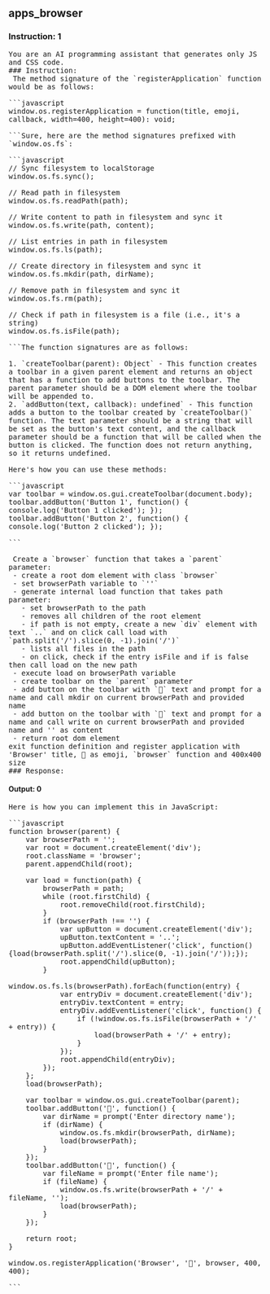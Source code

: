 ## apps_browser
### Instruction: 1
<pre style='text-wrap: wrap'>You are an AI programming assistant that generates only JS and CSS code.
### Instruction:
 The method signature of the `registerApplication` function would be as follows:

```javascript
window.os.registerApplication = function(title, emoji, callback, width=400, height=400): void;

```Sure, here are the method signatures prefixed with `window.os.fs`:

```javascript
// Sync filesystem to localStorage
window.os.fs.sync();

// Read path in filesystem
window.os.fs.readPath(path);

// Write content to path in filesystem and sync it
window.os.fs.write(path, content);

// List entries in path in filesystem
window.os.fs.ls(path);

// Create directory in filesystem and sync it
window.os.fs.mkdir(path, dirName);

// Remove path in filesystem and sync it
window.os.fs.rm(path);

// Check if path in filesystem is a file (i.e., it's a string)
window.os.fs.isFile(path);

```The function signatures are as follows:

1. `createToolbar(parent): Object` - This function creates a toolbar in a given parent element and returns an object that has a function to add buttons to the toolbar. The parent parameter should be a DOM element where the toolbar will be appended to.
2. `addButton(text, callback): undefined` - This function adds a button to the toolbar created by `createToolbar()` function. The text parameter should be a string that will be set as the button's text content, and the callback parameter should be a function that will be called when the button is clicked. The function does not return anything, so it returns undefined.

Here's how you can use these methods:

```javascript
var toolbar = window.os.gui.createToolbar(document.body);
toolbar.addButton('Button 1', function() { console.log('Button 1 clicked'); });
toolbar.addButton('Button 2', function() { console.log('Button 2 clicked'); });

``` 

 Create a `browser` function that takes a `parent` parameter:
 - create a root dom element with class `browser`
 - set browserPath variable to `''`
 - generate internal load function that takes path parameter:
   - set browserPath to the path
   - removes all children of the root element
   - if path is not empty, create a new `div` element with text `..` and on click call load with `path.split('/').slice(0, -1).join('/')`
   - lists all files in the path
   - on click, check if the entry isFile and if is false then call load on the new path
 - execute load on browserPath variable
 - create toolbar on the `parent` parameter
 - add button on the toolbar with `📁` text and prompt for a name and call mkdir on current browserPath and provided name
 - add button on the toolbar with `📄` text and prompt for a name and call write on current browserPath and provided name and '' as content
 - return root dom element
exit function definition and register application with 'Browser' title, 📂 as emoji, `browser` function and 400x400 size 
### Response:
</pre>
#### Output: 0
<pre style='text-wrap: wrap'>Here is how you can implement this in JavaScript:

```javascript
function browser(parent) {
    var browserPath = '';
    var root = document.createElement('div');
    root.className = 'browser';
    parent.appendChild(root);
    
    var load = function(path) {
        browserPath = path;
        while (root.firstChild) {
            root.removeChild(root.firstChild);
        }
        if (browserPath !== '') {
            var upButton = document.createElement('div');
            upButton.textContent = '..';
            upButton.addEventListener('click', function() {load(browserPath.split('/').slice(0, -1).join('/'));});
            root.appendChild(upButton);
        }
        window.os.fs.ls(browserPath).forEach(function(entry) {
            var entryDiv = document.createElement('div');
            entryDiv.textContent = entry;
            entryDiv.addEventListener('click', function() {
                if (!window.os.fs.isFile(browserPath + '/' + entry)) {
                    load(browserPath + '/' + entry);
                }
            });
            root.appendChild(entryDiv);
        });
    };
    load(browserPath);
    
    var toolbar = window.os.gui.createToolbar(parent);
    toolbar.addButton('📁', function() {
        var dirName = prompt('Enter directory name');
        if (dirName) {
            window.os.fs.mkdir(browserPath, dirName);
            load(browserPath);
        }
    });
    toolbar.addButton('📄', function() {
        var fileName = prompt('Enter file name');
        if (fileName) {
            window.os.fs.write(browserPath + '/' + fileName, '');
            load(browserPath);
        }
    });
    
    return root;
}

window.os.registerApplication('Browser', '📂', browser, 400, 400);

```</pre>
